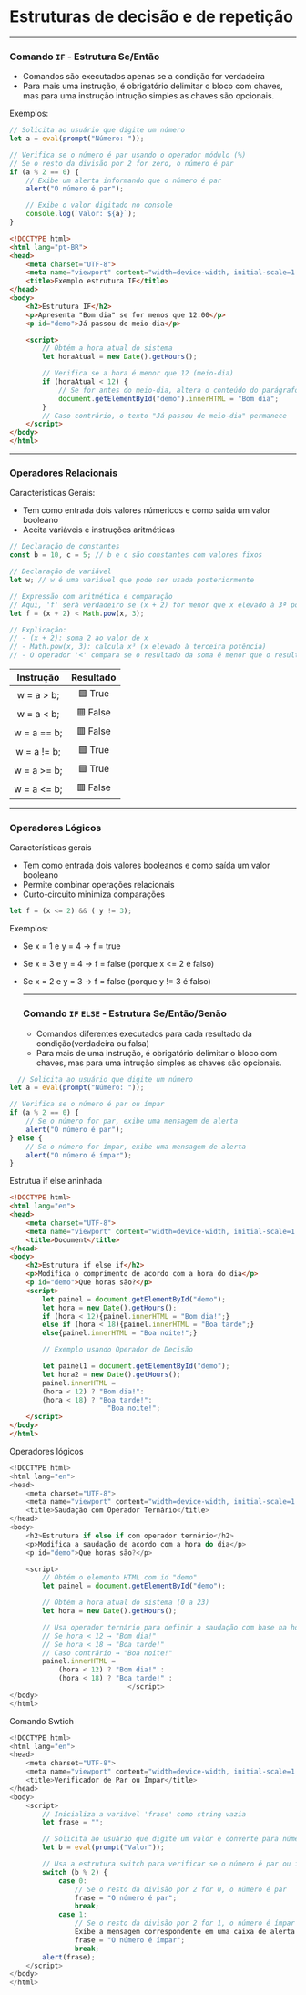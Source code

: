 # Estruturas de decisão e de repetição
---

### Comando `IF` - Estrutura Se/Então
- Comandos são executados apenas se a condição for verdadeira
- Para mais uma instrução, é obrigatório delimitar o bloco com chaves, mas para uma instrução intrução simples as chaves são opcionais.

Exemplos:
```javascript
// Solicita ao usuário que digite um número
let a = eval(prompt("Número: "));

// Verifica se o número é par usando o operador módulo (%)
// Se o resto da divisão por 2 for zero, o número é par
if (a % 2 == 0) {
    // Exibe um alerta informando que o número é par
    alert("O número é par");

    // Exibe o valor digitado no console
    console.log(`Valor: ${a}`);
}
```


```html
<!DOCTYPE html>
<html lang="pt-BR">
<head>
    <meta charset="UTF-8">
    <meta name="viewport" content="width=device-width, initial-scale=1.0">
    <title>Exemplo estrutura IF</title>
</head>
<body>
    <h2>Estrutura IF</h2>
    <p>Apresenta "Bom dia" se for menos que 12:00</p>
    <p id="demo">Já passou de meio-dia</p>

    <script>
        // Obtém a hora atual do sistema
        let horaAtual = new Date().getHours();

        // Verifica se a hora é menor que 12 (meio-dia)
        if (horaAtual < 12) {
            // Se for antes do meio-dia, altera o conteúdo do parágrafo com id "demo"
            document.getElementById("demo").innerHTML = "Bom dia";
        }
        // Caso contrário, o texto "Já passou de meio-dia" permanece
    </script>
</body>
</html>
```

---

### Operadores Relacionais
Caracteristicas Gerais:
- Tem como entrada dois valores númericos e como saida um valor booleano
- Aceita variáveis e instruções aritméticas
```javascript
// Declaração de constantes
const b = 10, c = 5; // b e c são constantes com valores fixos

// Declaração de variável
let w; // w é uma variável que pode ser usada posteriormente

// Expressão com aritmética e comparação
// Aqui, 'f' será verdadeiro se (x + 2) for menor que x elevado à 3ª potência
let f = (x + 2) < Math.pow(x, 3);

// Explicação:
// - (x + 2): soma 2 ao valor de x
// - Math.pow(x, 3): calcula x³ (x elevado à terceira potência)
// - O operador '<' compara se o resultado da soma é menor que o resultado da exponenciação
```

| Instrução | Resultado |
|:---------:|:---------:|
| w = a > b; | 🟩 True |
| w = a < b; | 🟥 False |
| w = a == b; | 🟥 False |
| w = a != b; | 🟩 True |
| w = a >= b; |🟩 True |
| w = a <= b; | 🟥 False |

---

### Operadores Lógicos
Características gerais
- Tem como entrada dois valores booleanos e como saída um valor booleano
- Permite combinar operações relacionais
- Curto-circuito minimiza comparações

```javascript
let f = (x <= 2) && ( y != 3);
```

Exemplos:
- Se x = 1 e y = 4 → f = true
- Se x = 3 e y = 4 → f = false (porque x <= 2 é falso)
- Se x = 2 e y = 3 → f = false (porque y != 3 é falso)

  ---

  ### Comando `IF` `ELSE` - Estrutura Se/Então/Senão
  - Comandos diferentes executados para cada resultado da condição(verdadeira ou falsa)
  - Para mais de uma instrução, é obrigatório delimitar o bloco com chaves, mas para uma intrução simples as chaves são opcionais.
 
```javascript
  // Solicita ao usuário que digite um número
let a = eval(prompt("Número: "));

// Verifica se o número é par ou ímpar
if (a % 2 == 0) {
    // Se o número for par, exibe uma mensagem de alerta
    alert("O número é par");
} else {
    // Se o número for ímpar, exibe uma mensagem de alerta
    alert("O número é ímpar");
}
```

Estrutua if else aninhada

```html
<!DOCTYPE html>
<html lang="en">
<head>
    <meta charset="UTF-8">
    <meta name="viewport" content="width=device-width, initial-scale=1.0">
    <title>Document</title>
</head>
<body>
    <h2>Estrutura if else if</h2>
    <p>Modifica o comprimento de acordo com a hora do dia</p>
    <p id="demo">Que horas são?</p>
    <script>
        let painel = document.getElementById("demo");
        let hora = new Date().getHours();
        if (hora < 12){painel.innerHTML = "Bom dia!";}
        else if (hora < 18){painel.innerHTML = "Boa tarde";}
        else{painel.innerHTML = "Boa noite!";}

        // Exemplo usando Operador de Decisão

        let painel1 = document.getElementById("demo");
        let hora2 = new Date().getHours();
        painel.innerHTML = 
        (hora < 12) ? "Bom dia!":
        (hora < 18) ? "Boa tarde!":
                        "Boa noite!";
    </script>
</body>
</html>
```

Operadores lógicos
```javascript
<!DOCTYPE html>
<html lang="en">
<head>
    <meta charset="UTF-8">
    <meta name="viewport" content="width=device-width, initial-scale=1.0">
    <title>Saudação com Operador Ternário</title>
</head>
<body>
    <h2>Estrutura if else if com operador ternário</h2>
    <p>Modifica a saudação de acordo com a hora do dia</p>
    <p id="demo">Que horas são?</p>

    <script>
        // Obtém o elemento HTML com id "demo"
        let painel = document.getElementById("demo");

        // Obtém a hora atual do sistema (0 a 23)
        let hora = new Date().getHours();

        // Usa operador ternário para definir a saudação com base na hora
        // Se hora < 12 → "Bom dia!"
        // Se hora < 18 → "Boa tarde!"
        // Caso contrário → "Boa noite!"
        painel.innerHTML = 
            (hora < 12) ? "Bom dia!" :
            (hora < 18) ? "Boa tarde!" :
                             </script>
</body>
</html>
```
Comando Swtich 
```javascript
<!DOCTYPE html>
<html lang="en">
<head>
    <meta charset="UTF-8">
    <meta name="viewport" content="width=device-width, initial-scale=1.0">
    <title>Verificador de Par ou Ímpar</title>
</head>
<body>
    <script>
        // Inicializa a variável 'frase' como string vazia
        let frase = "";

        // Solicita ao usuário que digite um valor e converte para número usando eval
        let b = eval(prompt("Valor"));

        // Usa a estrutura switch para verificar se o número é par ou ímpar
        switch (b % 2) {
            case 0:
                // Se o resto da divisão por 2 for 0, o número é par
                frase = "O número é par";
                break;
            case 1:
                // Se o resto da divisão por 2 for 1, o número é ímpar
                Exibe a mensagem correspondente em uma caixa de alerta
                frase = "O número é ímpar";
                break;
        alert(frase);
    </script>
</body>
</html>
```
  
